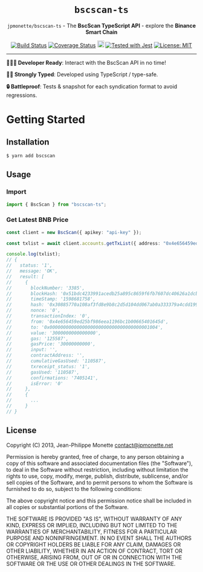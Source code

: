 <h1 align="center"><code>bscscan-ts</code></h1>

<p align="center"><code>jpmonette/bscscan-ts</code> - The <strong>BscScan TypeScript API</strong> - explore the <strong>Binance Smart Chain</strong></p>

<p align="center">
  <a href="https://travis-ci.org/jpmonette/bscscan-ts"><img src="https://travis-ci.org/jpmonette/bscscan-ts.svg?branch=master" alt="Build Status"></a> <a href='https://coveralls.io/github/jpmonette/bscscan-ts?branch=master'><img src='https://coveralls.io/repos/github/jpmonette/bscscan-ts/badge.svg?branch=master' alt='Coverage Status' /></a> <a href="https://badge.fury.io/js/bscscan-ts"><img src="https://badge.fury.io/js/bscscan-ts.svg" alt="npm version" height="18"></a> <a href="https://github.com/facebook/jest"><img src="https://img.shields.io/badge/tested_with-jest-99424f.svg" alt="Tested with Jest"></a> <a href="https://opensource.org/licenses/MIT"><img src="https://img.shields.io/badge/License-MIT-yellow.svg" alt="License: MIT"></a>
</p>

---

**👩🏻‍💻 Developer Ready**: Interact with the BscScan API in no time!

**💪🏼 Strongly Typed**: Developed using TypeScript / type-safe.

**🔒 Battleproof**: Tests & snapshot for each syndication format to avoid regressions.

# Getting Started

## Installation

```bash
$ yarn add bscscan
```

## Usage

### Import

```ts
import { BscScan } from "bscscan-ts";
```

### Get Latest BNB Price

```ts
const client = new BscScan({ apikey: "api-key" });

const txlist = await client.accounts.getTxList({ address: "0x4e656459ed25bf986eea1196bc1b00665401645d" });

console.log(txlist);
// {
//   status: '1',
//   message: 'OK',
//   result: [
//     {
//       blockNumber: '3385',
//       blockHash: '0x51bdc4233991acedb25a895c8659f6fb7607dc40626a1dcb795e57ed7ed1a673',
//       timeStamp: '1598681758',
//       hash: '0x30885770a108af3fd8e9b8c2d5d104dd067ab0a333379a4cdd1991cb80d23a28',
//       nonce: '0',
//       transactionIndex: '0',
//       from: '0x4e656459ed25bf986eea1196bc1b00665401645d',
//       to: '0x0000000000000000000000000000000000001004',
//       value: '3000000000000000',
//       gas: '125587',
//       gasPrice: '30000000000',
//       input: '',
//       contractAddress: '',
//       cumulativeGasUsed: '110587',
//       txreceipt_status: '1',
//       gasUsed: '110587',
//       confirmations: '7405141',
//       isError: '0'
//     },
//     {
//       ...
//     }
// }
```

## License

Copyright (C) 2013, Jean-Philippe Monette <contact@jpmonette.net>

Permission is hereby granted, free of charge, to any person obtaining a copy of this software and associated documentation files (the "Software"), to deal in the Software without restriction, including without limitation the rights to use, copy, modify, merge, publish, distribute, sublicense, and/or sell copies of the Software, and to permit persons to whom the Software is furnished to do so, subject to the following conditions:

The above copyright notice and this permission notice shall be included in all copies or substantial portions of the Software.

THE SOFTWARE IS PROVIDED "AS IS", WITHOUT WARRANTY OF ANY KIND, EXPRESS OR IMPLIED, INCLUDING BUT NOT LIMITED TO THE WARRANTIES OF MERCHANTABILITY, FITNESS FOR A PARTICULAR PURPOSE AND NONINFRINGEMENT. IN NO EVENT SHALL THE AUTHORS OR COPYRIGHT HOLDERS BE LIABLE FOR ANY CLAIM, DAMAGES OR OTHER LIABILITY, WHETHER IN AN ACTION OF CONTRACT, TORT OR OTHERWISE, ARISING FROM, OUT OF OR IN CONNECTION WITH THE SOFTWARE OR THE USE OR OTHER DEALINGS IN THE SOFTWARE.
